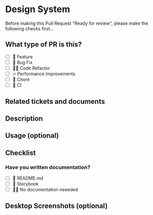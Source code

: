 # Design System

Before making this Pull Request "Ready for review", please make the following checks first...

## What type of PR is this?

- [ ] 🍕 Feature 
- [ ] 🐛 Bug Fix
- [ ] 🧑‍💻 Code Refactor
- [ ] 🔥 Performance Improvements
- [ ] 🤖 Chore
- [ ] 🔁 CI

## Related tickets and documents

## Description

## Usage (optional)

## Checklist

### Have you written documentation?

- [ ] 📜 README.md
- [ ] 📕 Storybook
- [ ] 🙅‍♂️ No documentation neeeded

## Desktop Screenshots (optional)


